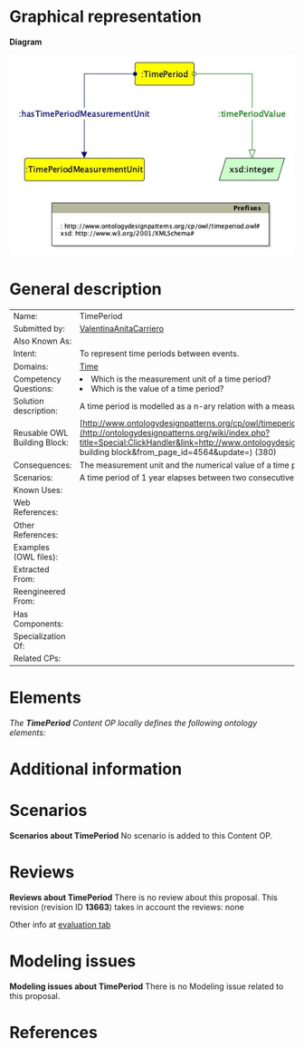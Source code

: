 #  Graphical representation


__Diagram__




[![Image:Time-period.jpg](./Time-period.jpg)](../Image/Time-period.jpg.md "Image:Time-period.jpg")




#  General description




|  |  |
| --- | --- |
|  Name: |  TimePeriod |
|  Submitted by: | [ValentinaAnitaCarriero](../User/ValentinaAnitaCarriero.md "User:ValentinaAnitaCarriero") |
|  Also Known As: |  |
|  Intent: |  To represent time periods between events. |
|  Domains: | [Time](../Community/Time.md "Community:Time") |
|  Competency Questions: | <li> Which is the measurement unit of a time period?</li><li> Which is the value of a time period?</li> |
|  Solution description: |  A time period is modelled as a n-ary relation with a measurement unit and a numerical value. |
|  Reusable OWL Building Block: | [http://www.ontologydesignpatterns.org/cp/owl/timeperiod.owl](http://ontologydesignpatterns.org/wiki/index.php?title=Special:ClickHandler&link=http://www.ontologydesignpatterns.org/cp/owl/timeperiod.owl&message=OWL building block&from_page_id=4564&update=) (380) |
|  Consequences: |  The measurement unit and the numerical value of a time period (e.g. 1 year) can be modelled. |
|  Scenarios: |  A time period of 1 year elapses between two consecutive editions of Umbria Jazz Festival. |
|  Known Uses: |  |
|  Web References: |  |
|  Other References: |  |
|  Examples (OWL files): |  |
|  Extracted From: |  |
|  Reengineered From: |  |
|  Has Components: |  |
|  Specialization Of: |  |
|  Related CPs: |  |


  




#  Elements


_The __TimePeriod__ Content OP locally defines the following ontology elements:_



#  Additional information


#  Scenarios



__Scenarios about TimePeriod__
No scenario is added to this Content OP.




#  Reviews



__Reviews about TimePeriod__
There is no review about this proposal.
This revision (revision ID __13663__) takes in account the reviews: none


Other info at [evaluation tab](http://ontologydesignpatterns.org/wiki/index.php?title=Submissions:TimePeriod&action=evaluation "http://ontologydesignpatterns.org/wiki/index.php?title=Submissions:TimePeriod&action=evaluation")




  




#  Modeling issues



__Modeling issues about TimePeriod__
There is no Modeling issue related to this proposal.




  




#  References